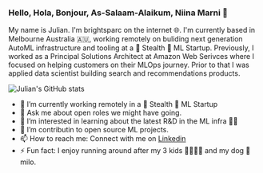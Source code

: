 ### Hello, Hola, Bonjour, As-Salaam-Alaikum, Niina Marni 👋

My name is Julian. I'm brightsparc on the internet 🌐.  I'm currently based in Melbourne Australia 🇦🇺, working remotely on buliding next generation AutoML infrastructure and tooling at a 🤫 Stealth 🤖 ML Startup.  Previously, I worked as a Principal Solutions Architect at Amazon Web Serivces where I focused on helping customers on their MLOps journey.  Prior to that I was applied data scientist building search and recommendations products.   

![Julian's GitHub stats](https://github-readme-stats.vercel.app/api?username=brightsparc&show_icons=true&theme=synthwave)

- 🔭 I’m currently working remotely in a 🤫 Stealth 🤖 ML Startup
- 💬 Ask me about open roles we might have going.
- 🌱 I’m interested in learning about the latest R&D in the ML infra 👨‍🔧  
- 👯 I’m contributin to open source ML projects.
- 📫 How to reach me: Connect with me on [Linkedin](https://www.linkedin.com/in/julianbright/)
- ⚡ Fun fact: I enjoy running around after my 3 kids 👨‍👩‍👧‍👦  and my dog 🐶 milo.
